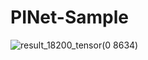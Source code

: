 # PINet-Sample
![result_18200_tensor(0 8634)](https://user-images.githubusercontent.com/89597412/131005935-56972a67-18f9-4fbb-a764-4f05c4ed47c0.png)
